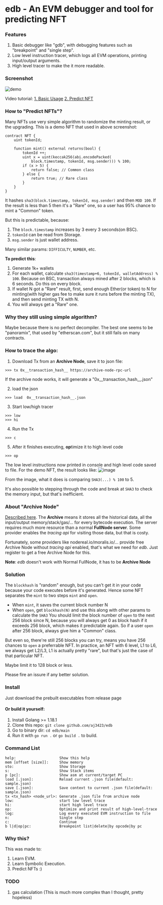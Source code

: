 # edb - An EVM debugger and tool for predicting NFT

### Features

1. Basic debugger like "gdb", with debugging features such as "breakpoint" and "single step".
2. Low level instruction tracer, which logs all EVM operations, printing input/output arguments.
3. High level tracer to make the it more readable.

### Screenshot

![demo](https://user-images.githubusercontent.com/4710875/174415815-58b66113-57ce-4436-9033-fb8b42b68226.gif)

Video tutorial: 
[1. Basic Usage](https://youtu.be/8kGbPFE2QFM) 
[2. Predict NFT](https://youtu.be/Znf5LowqVLs)

### How to "Predict NFTs"?
Many NFTs use very simple algorithm to randomize the minting result, or the upgrading. This is a demo NFT that used in above screenshot: 
```solidity
contract NFT {
	uint tokenId;

	function mint() external returns(bool) {
		tokenId ++;
		uint x = uint(keccak256(abi.encodePacked(
			block.timestamp, tokenId, msg.sender))) % 100;
		if (x > 5) {
			return false; // Common class
		} else {
			return true; // Rare class
		}
	}
}
```
It hashes `sha3(block.timestamp, tokenId, msg.sender)` and then `MOD 100`. If the result is less than 5 then it's a "Rare" one, so a user has 95% chance to mint a "Common" token.

But this is predictable, because:
1. The `block.timestamp` increases by 3 every 3 seconds(on BSC).
2. `tokenId` can be read from Storage.
3. `msg.sender` is just wallet address.

Many similar params: `DIFFICULTY`, `NUMBER`, etc.

**To predict this**:
1. Generate 1k+ wallets
2. For each wallet, calculate `sha3(timestamp+6, tokenId, walletAddress) % 100`. Because on BSC, transaction always mined after 2 blocks, which is 6 seconds. Do this on every block.
3. If wallet N got a "Rare" result, first, send enough Ether(or token) to N for minting(with higher gas fee to make sure it runs before the minting TX), and then send minting TX with N.
4. You will always get a "Rare" one.

### Why they still using simple algorithm?

Maybe because there is no perfect decompiler. The best one seems to be "panoramix", that used by "etherscan.com", but it still fails on many contracts.

### How to trace the algo:

1. Download Tx from an **Archive Node**, save it to json file:

```
>>> tx 0x__transaction_hash__ https://archive-node-rpc-url
```
If the archive node works, it will generate a "0x__transaction_hash__.json"

2. load the json
```
>>> load  0x__transaction_hash__.json
```
3. Start low/high tracer
```
>>> low 
>>> hi 
```
4. Run the Tx
```
>>> c
```
5. After it finishes executing, **op**timize it to high level code
```
>>> op
```

The low level instructions now printed in console and high level code saved to file. For the demo NFT, the result looks like:
![image](https://user-images.githubusercontent.com/4710875/174275874-dd449046-7823-4686-b5dd-f8d5e5d6c0e2.png)

From the image, what it does is comparing `SHA3(...) % 100` to 5.

It's also possible to stepping through the code and break at `SHA3` to check the memory input, but that's inefficient.

### About "Archive Node"

[Described here](https://geth.ethereum.org/docs/dapp/tracing). The **Archive** means it stores all the historical data, all the input/output memory/stack/gas/... for every bytecode execution. The server requires much more resource than a normal **FullNode server**. Some provider enables the *tracing api* for visiting those data, but that is costy. 

Fortunately, some providers like nodereal.io/moralis.io/... provide free Archive Node without *tracing api* enabled, that's what we need for *edb*. Just register to get a free Archive Node for this.

**Note**: *edb* doesn't work with Normal FullNode, it has to be **Archive Node**

### Solution
The `blockhash` is "random" enough, but you can't get it in your code because your code executes before it's generated. Hence some NFT separates the `mint` to two steps `mint` and `open`. 
- When `mint`, it saves the current block number N
- When `open`, get `blockhash(N)` and use this along with other params to calculate the `SHA3`
You should limit the block number of `open` to the next 256 block since N, because you will always get 0 as block hash if it exceeds 256 block, which makes it predictable again. So if a user `open` after 256 block, always give him a "Common" class.

But even so, there're still 256 blocks you can try, means you have 256 chances to `open` a preferrable NFT. In practice, an NFT with 6 level, L1 to L6, we always get L2/L3, L1 is actually pretty "rare", but that's just the case of that particular NFT.

Maybe limit it to 128 block or less.

Please fire an issure if any better solution.

### Install
Just download the prebuilt executables from release page

#### Or build it yourself:
1. Install Golang >= 1.18.1
2. Clone this repo: `git clone github.com/aj3423/edb`
3. Go to binary dir: `cd edb/main`
4. Run it with `go run .` or `go build .` to build.

### Command List

	help:                    Show this help
	mem [offset [size]]:     Show memory
	sto:                     Show Storage
	s:                       Show Stack items
	p [pc]:                  Show asm at current/target PC
	load [.json]:            Reload current .json file(default: sample.json)
	save [.json]:            Save context to current .json file(default: sample.json)
	tx <tx_hash> <node_url>: Generate .json file from archive node
	low:                     start low level trace
	hi:                      start high level trace
	op:                      Optimize and print result of high-level-trace
	log:                     Log every executed EVM instruction to file
	n:                       Single step
	c:                       Continue
	b l|d|op|pc:             Breakpoint list|delete|by opcode|by pc


### Why this?

This was made to:
1. Learn EVM.
2. Learn Symbolic Execution.
3. Predict NFTs :)

### TODO
1. gas calculation (This is much more complex than I thought, pretty hopeless)
